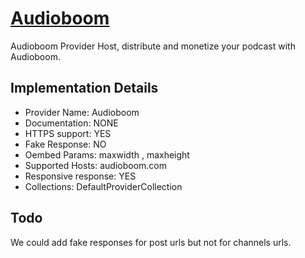 # [Audioboom](https://audioboom.com)

Audioboom Provider
Host, distribute and monetize your podcast with
Audioboom.

## Implementation Details

- Provider
Name: Audioboom
- Documentation: NONE
- HTTPS support: YES
- Fake Response: NO
- Oembed Params: maxwidth , maxheight
- Supported Hosts: audioboom.com
- Responsive response: YES
- Collections: DefaultProviderCollection

## Todo

We could add fake responses for post urls but not for channels urls.
